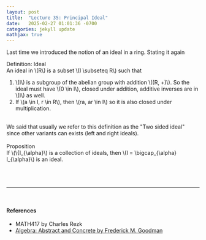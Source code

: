 ```yaml
---
layout: post
title:  "Lecture 35: Principal Ideal"
date:   2025-02-27 01:01:36 -0700
categories: jekyll update
mathjax: true
---
```

Last time we introduced the notion of an ideal in a ring. Stating it again
<br>
<!----------------------------------------------------------------------------->
<div class="mintheaderdiv">
Definition: Ideal
</div>
<div class="mintbodydiv">
An ideal in \(R\) is a subset \(I \subseteq R\) such that
<ol>
	<li>\(I\) is a subgroup of the abelian group with addition \((R, +)\). So the ideal must have \(0 \in I\), closed under addition, additive inverses are in \(I\) as well.</li>
	<li>If \(a \in I, r \in R\), then \(ra, ar \in I\) so it is also closed under multiplication.</li>
</ol>
</div>
<!----------------------------------------------------------------------------->
<br>
We said that usually we refer to this definition as the "Two sided ideal" since other variants can exists (left and right ideals).
<br>
<br>
<!----------------------------------------------------------------------------->
<div class="peachheaderdiv">
Proposition
</div>
<div class="peachbodydiv">
If \(\{I_{\alpha}\) is a collection of ideals, then \(I = \bigcap_{\alpha} I_{\alpha}\) is an ideal. 
</div>


<br>
<br>
<br>
<hr>
<br>
<!------------------------------------------------------------------------->
<h4><b>References</b></h4>
<ul>
	<li>MATH417 by Charles Rezk</li>
	<li><a href="https://homepage.divms.uiowa.edu/~goodman/algebrabook.dir/algebrabook.html">Algebra: Abstract and Concrete by Frederick M. Goodman</a></li>
</ul>























